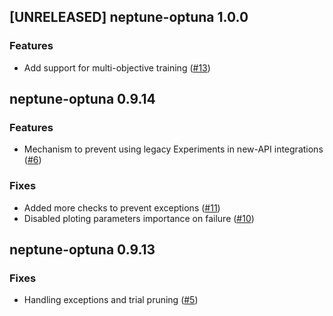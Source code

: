 ## [UNRELEASED] neptune-optuna 1.0.0

### Features

- Add support for multi-objective training ([#13](https://github.com/neptune-ai/neptune-optuna/pull/13))

## neptune-optuna 0.9.14

### Features

- Mechanism to prevent using legacy Experiments in new-API integrations ([#6](https://github.com/neptune-ai/neptune-optuna/pull/6))

### Fixes

- Added more checks to prevent exceptions ([#11](https://github.com/neptune-ai/neptune-optuna/pull/11))
- Disabled ploting parameters importance on failure ([#10](https://github.com/neptune-ai/neptune-optuna/pull/10))

## neptune-optuna 0.9.13

### Fixes

- Handling exceptions and trial pruning ([#5](https://github.com/neptune-ai/neptune-optuna/pull/5))

